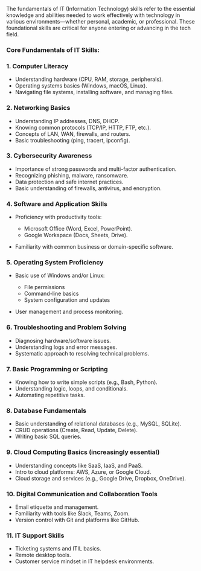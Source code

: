 The fundamentals of IT (Information Technology) skills refer to the essential knowledge and abilities needed to work effectively with technology in various environments—whether personal, academic, or professional. These foundational skills are critical for anyone entering or advancing in the tech field.

### Core Fundamentals of IT Skills:


### 1. **Computer Literacy**

* Understanding hardware (CPU, RAM, storage, peripherals).
* Operating systems basics (Windows, macOS, Linux).
* Navigating file systems, installing software, and managing files.



### 2. **Networking Basics**

* Understanding IP addresses, DNS, DHCP.
* Knowing common protocols (TCP/IP, HTTP, FTP, etc.).
* Concepts of LAN, WAN, firewalls, and routers.
* Basic troubleshooting (ping, tracert, ipconfig).



### 3. **Cybersecurity Awareness**

* Importance of strong passwords and multi-factor authentication.
* Recognizing phishing, malware, ransomware.
* Data protection and safe internet practices.
* Basic understanding of firewalls, antivirus, and encryption.



### 4. **Software and Application Skills**

* Proficiency with productivity tools:

  * Microsoft Office (Word, Excel, PowerPoint).
  * Google Workspace (Docs, Sheets, Drive).
* Familiarity with common business or domain-specific software.



### 5. **Operating System Proficiency**

* Basic use of Windows and/or Linux:

  * File permissions
  * Command-line basics
  * System configuration and updates
* User management and process monitoring.



### 6. **Troubleshooting and Problem Solving**

* Diagnosing hardware/software issues.
* Understanding logs and error messages.
* Systematic approach to resolving technical problems.



### 7. **Basic Programming or Scripting**

* Knowing how to write simple scripts (e.g., Bash, Python).
* Understanding logic, loops, and conditionals.
* Automating repetitive tasks.



### 8. **Database Fundamentals**

* Basic understanding of relational databases (e.g., MySQL, SQLite).
* CRUD operations (Create, Read, Update, Delete).
* Writing basic SQL queries.



### 9. **Cloud Computing Basics** (increasingly essential)

* Understanding concepts like SaaS, IaaS, and PaaS.
* Intro to cloud platforms: AWS, Azure, or Google Cloud.
* Cloud storage and services (e.g., Google Drive, Dropbox, OneDrive).



### 10. **Digital Communication and Collaboration Tools**

* Email etiquette and management.
* Familiarity with tools like Slack, Teams, Zoom.
* Version control with Git and platforms like GitHub.



### 11. **IT Support Skills**

* Ticketing systems and ITIL basics.
* Remote desktop tools.
* Customer service mindset in IT helpdesk environments.
